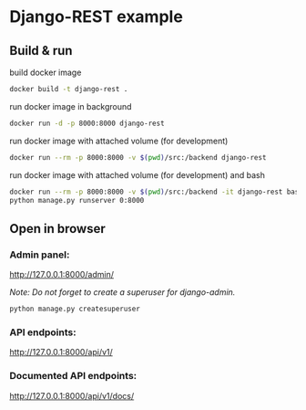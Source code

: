 # Django-REST example

## Build & run
build docker image
```bash
docker build -t django-rest .
```

run docker image in background

```bash
docker run -d -p 8000:8000 django-rest
```

run docker image with attached volume (for development)

```bash
docker run --rm -p 8000:8000 -v $(pwd)/src:/backend django-rest
```

run docker image with attached volume (for development) and bash
```bash
docker run --rm -p 8000:8000 -v $(pwd)/src:/backend -it django-rest bash
python manage.py runserver 0:8000
```

## Open in browser

### Admin panel:
http://127.0.0.1:8000/admin/

_Note: Do not forget to create a superuser for django-admin._

```bash
python manage.py createsuperuser
```

### API endpoints:

http://127.0.0.1:8000/api/v1/

### Documented API endpoints:

http://127.0.0.1:8000/api/v1/docs/
